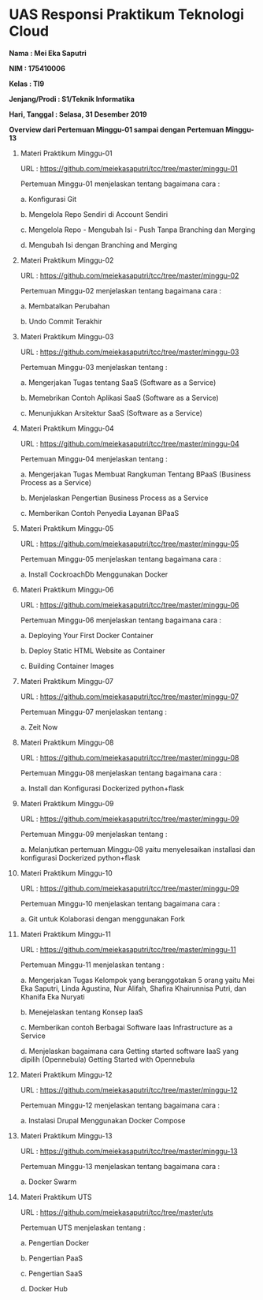 # UAS Responsi Praktikum Teknologi Cloud

**Nama : Mei Eka Saputri**

**NIM : 175410006**

**Kelas : TI9**

**Jenjang/Prodi : S1/Teknik Informatika**

**Hari, Tanggal : Selasa, 31 Desember 2019**


**Overview dari Pertemuan Minggu-01 sampai dengan Pertemuan Minggu-13**


1. Materi Praktikum Minggu-01

   URL : https://github.com/meiekasaputri/tcc/tree/master/minggu-01

   Pertemuan Minggu-01 menjelaskan tentang bagaimana cara :

   a. Konfigurasi Git

   b. Mengelola Repo Sendiri di Account Sendiri

   c. Mengelola Repo - Mengubah Isi - Push Tanpa Branching dan Merging

   d. Mengubah Isi dengan Branching and Merging


2. Materi Praktikum Minggu-02

   URL : https://github.com/meiekasaputri/tcc/tree/master/minggu-02

   Pertemuan Minggu-02 menjelaskan tentang bagaimana cara :

   a. Membatalkan Perubahan

   b. Undo Commit Terakhir


3. Materi Praktikum Minggu-03

   URL : https://github.com/meiekasaputri/tcc/tree/master/minggu-03

   Pertemuan Minggu-03 menjelaskan tentang :

   a. Mengerjakan Tugas tentang SaaS (Software as a Service)

   b. Memebrikan Contoh Aplikasi SaaS (Software as a Service)

   c. Menunjukkan Arsitektur SaaS (Software as a Service)


4. Materi Praktikum Minggu-04

   URL : https://github.com/meiekasaputri/tcc/tree/master/minggu-04

   Pertemuan Minggu-04 menjelaskan tentang :

   a. Mengerjakan Tugas Membuat Rangkuman Tentang BPaaS (Business Process as a Service)

   b. Menjelaskan Pengertian Business Process as a Service

   c. Memberikan Contoh Penyedia Layanan BPaaS


5. Materi Praktikum  Minggu-05

   URL : https://github.com/meiekasaputri/tcc/tree/master/minggu-05

   Pertemuan Minggu-05 menjelaskan tentang bagaimana cara :

   a. Install CockroachDb Menggunakan Docker


6. Materi Praktikum Minggu-06

   URL : https://github.com/meiekasaputri/tcc/tree/master/minggu-06

   Pertemuan Minggu-06 menjelaskan tentang bagaimana cara :

   a. Deploying Your First Docker Container

   b. Deploy Static HTML Website as Container

   c. Building Container Images


7. Materi Praktikum Minggu-07

   URL : https://github.com/meiekasaputri/tcc/tree/master/minggu-07

   Pertemuan Minggu-07 menjelaskan tentang :

   a. Zeit Now


8. Materi Praktikum Minggu-08

   URL : https://github.com/meiekasaputri/tcc/tree/master/minggu-08

   Pertemuan Minggu-08 menjelaskan tentang bagaimana cara :

   a. Install dan Konfigurasi Dockerized python+flask


9. Materi Praktikum Minggu-09

   URL : https://github.com/meiekasaputri/tcc/tree/master/minggu-09

   Pertemuan Minggu-09 menjelaskan tentang :

   a. Melanjutkan pertemuan Minggu-08 yaitu menyelesaikan installasi dan konfigurasi Dockerized python+flask


10. Materi Praktikum Minggu-10

    URL : https://github.com/meiekasaputri/tcc/tree/master/minggu-09

    Pertemuan Minggu-10 menjelaskan tentang bagaimana cara :

    a. Git untuk Kolaborasi dengan menggunakan Fork


11. Materi Praktikum Minggu-11

    URL : https://github.com/meiekasaputri/tcc/tree/master/minggu-11

    Pertemuan Minggu-11 menjelaskan tentang :

    a. Mengerjakan Tugas Kelompok yang beranggotakan 5 orang yaitu Mei Eka Saputri, Linda Agustina, Nur Alifah, Shafira Khairunnisa Putri, dan Khanifa Eka Nuryati

    b. Menejelaskan tentang Konsep IaaS

    c. Memberikan contoh Berbagai Software Iaas Infrastructure as a Service

    d. Menjelaskan bagaimana cara Getting started software IaaS yang dipilih (Opennebula) Getting Started with Opennebula


12. Materi Praktikum Minggu-12

    URL : https://github.com/meiekasaputri/tcc/tree/master/minggu-12

    Pertemuan Minggu-12 menjelaskan tentang bagaimana cara :

    a. Instalasi Drupal Menggunakan Docker Compose


13. Materi Praktikum Minggu-13

    URL : https://github.com/meiekasaputri/tcc/tree/master/minggu-13

    Pertemuan Minggu-13 menjelaskan tentang bagaimana cara :

    a. Docker Swarm


14. Materi Praktikum UTS

    URL : https://github.com/meiekasaputri/tcc/tree/master/uts

    Pertemuan UTS menjelaskan tentang :

    a. Pengertian Docker

    b. Pengertian PaaS

    c. Pengertian SaaS

    d. Docker Hub
